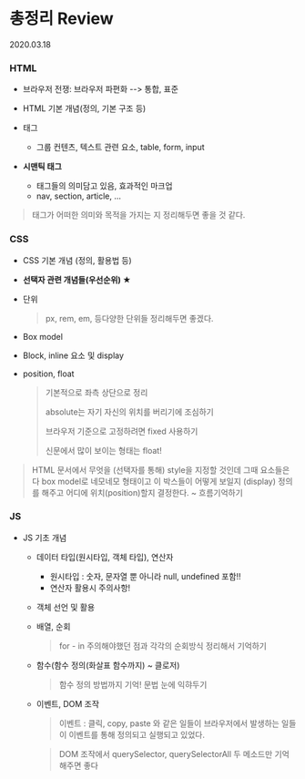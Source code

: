# 총정리 Review

2020.03.18

### HTML

- 브라우저 전쟁: 브라우저 파편화 --> 통합, 표준

- HTML 기본 개념(정의, 기본 구조 등)
- 태그
  - 그룹 컨텐츠, 텍스트 관련 요소, table, form, input
- **시맨틱 태그** 
  - 태그들의 의미담고 있음, 효과적인 마크업
  - nav, section, article, ...

> 태그가 어떠한 의미와 목적을 가지는 지 정리해두면 좋을 것 같다.

### CSS

- CSS 기본 개념 (정의, 활용법 등)

- **선택자 관련 개념들(우선순위) ★**

- 단위

  > px, rem, em, 등다양한 단위들 정리해두면 좋겠다.

- Box model

- Block, inline 요소 및 display

- position, float

  > 기본적으로 좌측 상단으로 정리
  >
  > absolute는 자기 자신의 위치를 버리기에 조심하기
  >
  > 브라우저 기준으로 고정하려면 fixed 사용하기
  >
  > 신문에서 많이 보이는 형태는 float!

> HTML 문서에서 무엇을 (선택자를 통해) style을 지정할 것인데 그때 요소들은 다 box model로 네모네모 형태이고 이 박스들이 어떻게 보일지 (display) 정의를 해주고 어디에 위치(position)할지 결정한다.  ~ 흐름기억하기

### JS

- JS 기초 개념

  - 데이터 타입(원시타입, 객체 타입), 연산자

    - 원시타입 :  숫자, 문자열 뿐 아니라 null, undefined 포함!!
    - 연산자 활용시 주의사항!

  - 객체 선언 및 활용

  - 배열, 순회

    > for - in 주의해야했던 점과 각각의 순회방식 정리해서 기억하기

  - 함수(함수 정의(화살표 함수까지) ~ 클로저)

    > 함수 정의 방법까지 기억! 문법 눈에 익햐두기

  - 이벤트, DOM 조작

    > 이벤트 : 클릭, copy, paste 와 같은 일들이 브라우저에서 발생하는 일들이 이벤트를 통해 정의되고 실행되고 있었다.

    >  DOM 조작에서 querySelector, querySelectorAll 두 메소드만 기억해주면 좋다

